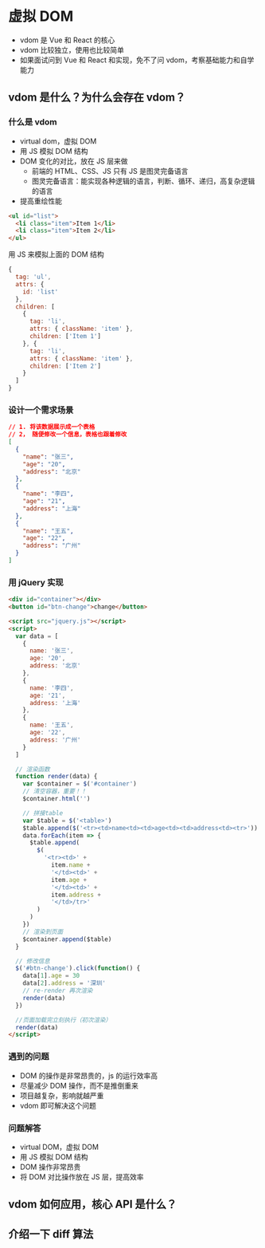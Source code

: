 # 虚拟 DOM

- vdom 是 Vue 和 React 的核心
- vdom 比较独立，使用也比较简单
- 如果面试问到 Vue 和 React 和实现，免不了问 vdom，考察基础能力和自学能力

## vdom 是什么？为什么会存在 vdom？

### 什么是 vdom

- virtual dom，虚拟 DOM
- 用 JS 模拟 DOM 结构
- DOM 变化的对比，放在 JS 层来做
  - 前端的 HTML、CSS、JS 只有 JS 是图灵完备语言
  - 图灵完备语言：能实现各种逻辑的语言，判断、循环、递归，高复杂逻辑的语言
- 提高重绘性能

```html
<ul id="list">
  <li class="item">Item 1</li>
  <li class="item">Item 2</li>
</ul>
```

用 JS 来模拟上面的 DOM 结构

```js
{
  tag: 'ul',
  attrs: {
    id: 'list'
  },
  children: [
    {
      tag: 'li',
      attrs: { className: 'item' },
      children: ['Item 1']
    }, {
      tag: 'li',
      attrs: { className: 'item' },
      children: ['Item 2']
    }
  ]
}
```

### 设计一个需求场景

```json
// 1. 将该数据展示成一个表格
// 2， 随便修改一个信息，表格也跟着修改
[
  {
    "name": "张三",
    "age": "20",
    "address": "北京"
  },
  {
    "name": "李四",
    "age": "21",
    "address": "上海"
  },
  {
    "name": "王五",
    "age": "22",
    "address": "广州"
  }
]
```

### 用 jQuery 实现

```html
<div id="container"></div>
<button id="btn-change">change</button>

<script src="jquery.js"></script>
<script>
  var data = [
    {
      name: '张三',
      age: '20',
      address: '北京'
    },
    {
      name: '李四',
      age: '21',
      address: '上海'
    },
    {
      name: '王五',
      age: '22',
      address: '广州'
    }
  ]

  // 渲染函数
  function render(data) {
    var $container = $('#container')
    // 清空容器，重要！！
    $container.html('')

    // 拼接table
    var $table = $('<table>')
    $table.append($('<tr><td>name<td><td>age<td><td>address<td><tr>'))
    data.forEach(item => {
      $table.append(
        $(
          '<tr><td>' +
            item.name +
            '</td><td>' +
            item.age +
            '</td><td>' +
            item.address +
            '</td>/tr>'
        )
      )
    })
    // 渲染到页面
    $container.append($table)
  }

  // 修改信息
  $('#btn-change').click(function() {
    data[1].age = 30
    data[2].address = '深圳'
    // re-render 再次渲染
    render(data)
  })

  //页面加载完立刻执行（初次渲染）
  render(data)
</script>
```

### 遇到的问题

- DOM 的操作是非常昂贵的，js 的运行效率高
- 尽量减少 DOM 操作，而不是推倒重来
- 项目越复杂，影响就越严重
- vdom 即可解决这个问题

### 问题解答

- virtual DOM，虚拟 DOM
- 用 JS 模拟 DOM 结构
- DOM 操作非常昂贵
- 将 DOM 对比操作放在 JS 层，提高效率

## vdom 如何应用，核心 API 是什么？

## 介绍一下 diff 算法
